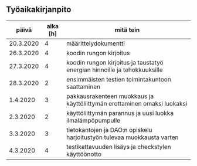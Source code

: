 ## Työaikakirjanpito

päivä | aika [h] | mitä tein
------|------|----------
20.3.2020 | 4 | määrittelydokumentti
26.3.2020 | 4 | koodin rungon kirjoitus
27.3.2020 | 4 | koodin rungon kirjoitus ja taustatyö energian hinnoille ja tehokkuuksille
28.3.2020 | 2 | ensimmäisten testien toimintakuntoon saattaminen
1.4.2020  | 3 | pakkausrakenteen muokkaus ja käyttöliittymän erottaminen omaksi luokaksi
2.3.2020  | 2 | käyttöliittymän parannus ja uusi luokka ilmalämpöpumpulle
3.3.2020  | 3 | tietokantojen ja DAO:n opiskelu harjoitustyön tulevaa muokkausta varten
4.3.2020  | 4 | testikattavuuden lisäys ja checkstylen käyttöönotto
